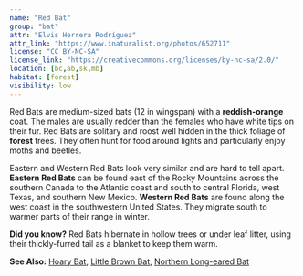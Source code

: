```yaml
---
name: "Red Bat"
group: "bat"
attr: "Elvis Herrera Rodríguez"
attr_link: "https://www.inaturalist.org/photos/652711"
license: "CC BY-NC-SA"
license_link: "https://creativecommons.org/licenses/by-nc-sa/2.0/"
location: [bc,ab,sk,mb]
habitat: [forest]
visibility: low
---
```

Red Bats are medium-sized bats (12 in wingspan) with a **reddish-orange** coat. The males are usually redder than the females who have white tips on their fur. Red Bats are solitary and roost well hidden in the thick foliage of **forest** trees. They often hunt for food around lights and particularly enjoy moths and beetles.

Eastern and Western Red Bats look very similar and are hard to tell apart. **Eastern Red Bats** can be found east of the Rocky Mountains across the southern Canada to the Atlantic coast and south to central Florida, west Texas, and southern New Mexico. **Western Red Bats** are found along the west coast in the southwestern United States. They migrate south to warmer parts of their range in winter.

**Did you know?** Red Bats hibernate in hollow trees or under leaf litter, using their thickly-furred tail as a blanket to keep them warm.

<!-- generated, do not edit -->
**See Also:**
[Hoary Bat](/animals/hoarybat),
[Little Brown Bat](/animals/litbrnbat),
[Northern Long-eared Bat](/animals/norlebat)
